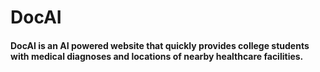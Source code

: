 # DocAI

#### DocAI is an AI powered website that quickly provides college students with medical diagnoses and locations of nearby healthcare facilities.
